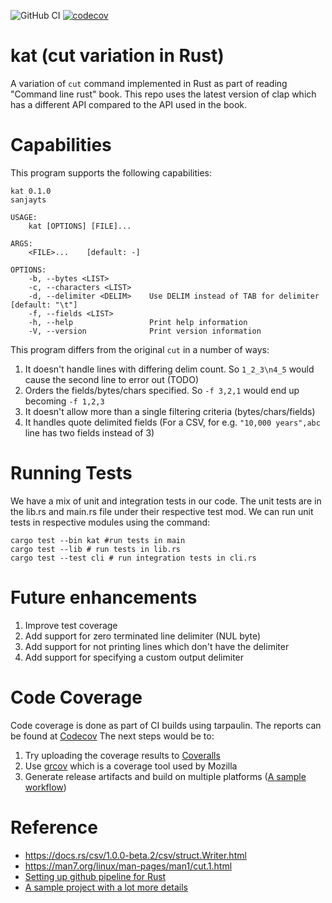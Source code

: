 ![GitHub CI](https://github.com/sanjayts/kat/actions/workflows/ci.yml/badge.svg)
[![codecov](https://codecov.io/gh/sanjayts/kat/branch/master/graph/badge.svg?token=XNJAFFE5QH)](https://codecov.io/gh/sanjayts/kat)

# kat (cut variation in Rust)
A variation of `cut` command implemented in Rust as part of reading "Command line rust" book. This repo uses the latest version of clap which has a different API compared to the API used in the book.

# Capabilities

This program supports the following capabilities:

```shell
kat 0.1.0
sanjayts

USAGE:
    kat [OPTIONS] [FILE]...

ARGS:
    <FILE>...    [default: -]

OPTIONS:
    -b, --bytes <LIST>         
    -c, --characters <LIST>    
    -d, --delimiter <DELIM>    Use DELIM instead of TAB for delimiter [default: "\t"]
    -f, --fields <LIST>        
    -h, --help                 Print help information
    -V, --version              Print version information
```

This program differs from the original `cut` in a number of ways:

1. It doesn't handle lines with differing delim count. So `1_2_3\n4_5` would cause the second line to error out (TODO)
2. Orders the fields/bytes/chars specified. So `-f 3,2,1` would end up becoming `-f 1,2,3`
3. It doesn't allow more than a single filtering criteria (bytes/chars/fields)
4. It handles quote delimited fields (For a CSV, for e.g. `"10,000 years",abc` line has two fields instead of 3)

# Running Tests

We have a mix of unit and integration tests in our code. The unit tests are in the lib.rs and main.rs file under their respective test mod. We can run unit tests in respective modules using the command:

```shell
cargo test --bin kat #run tests in main
cargo test --lib # run tests in lib.rs
cargo test --test cli # run integration tests in cli.rs
```

# Future enhancements

1. Improve test coverage
2. Add support for zero terminated line delimiter (NUL byte)
3. Add support for not printing lines which don't have the delimiter
4. Add support for specifying a custom output delimiter

# Code Coverage

Code coverage is done as part of CI builds using tarpaulin. The reports can be found at [Codecov](https://app.codecov.io/gh/sanjayts/kat/blob/master/src/lib.rs)
The next steps would be to:

1. Try uploading the coverage results to [Coveralls](https://coveralls.io/)
2. Use [grcov](https://github.com/actions-rs/grcov) which is a coverage tool used by Mozilla
3. Generate release artifacts and build on multiple platforms ([A sample workflow](https://github.com/himanoa/mdmg/blob/master/.github/workflows/rust.yml))

# Reference

* https://docs.rs/csv/1.0.0-beta.2/csv/struct.Writer.html
* https://man7.org/linux/man-pages/man1/cut.1.html
* [Setting up github pipeline for Rust](https://github.com/actions-rs/meta/tree/master/recipes)
* [A sample project with a lot more details](https://github.com/Nicolas-Ferre/rust-example) 